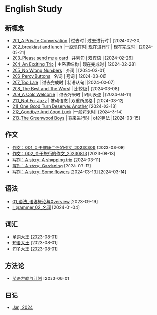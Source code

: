 # English Study

## 新概念
* [201_A Private Conversation](https://github.com/carloscn/english/issues/18) | 过去时 | 过去进行时 | [2024-02-20]
* [202_breakfast and lunch](https://github.com/carloscn/english/issues/19) |一般现在时| 现在进行时 | 现在完成时 | [2024-02-21]
* [203_Please send me a card](https://github.com/carloscn/english/issues/20)  | 并列句 | 双宾语 | [2024-02-26]
* [204_An Exciting Trip](https://github.com/carloscn/english/issues/21) | 主系表结构 | 现在完成时 | [2024-02-28]
* [205_No Wrong Numbers](https://github.com/carloscn/english/issues/22) | 介词 | [2024-03-01]
* [206_Percy Buttons](https://github.com/carloscn/english/issues/23) | 名词 | 冠词 | [2024-03-06]
* [207_Too Late](https://github.com/carloscn/english/issues/24) | 过去完成时 | 状语从句| [2024-03-07]
* [208_The Best and The Worst](https://github.com/carloscn/english/issues/25) | 比较级 | [2024-03-08]
* [209_A Cold Welcome](https://github.com/carloscn/english/issues/26) | 过去将来时 | 时间表述 | [2024-03-11]
* [210_Not For Jazz](https://github.com/carloscn/english/issues/29) | 被动语态 | 双重所属格 | [2024-03-12]
* [211_One Good Turn Deserves Another](https://github.com/carloscn/english/issues/31) [2024-03-13]
* [212_Goodbye And Good Luck](https://github.com/carloscn/english/issues/33) |一般将来时| [2024-3-14]
* [213_The Greenwood Boys](https://github.com/carloscn/english/issues/35) | 将来进行时 | of的用法 |[2024-03-15]

## 作文
* [作文：001_关于健康生活的作文_20230809](https://github.com/carloscn/english/issues/6) [2023-08-09]
* [作文：002_关于旅行的作文_20230813](https://github.com/carloscn/english/issues/8) [2023-08-13]
* [写作：A story: A shopping trip](https://github.com/carloscn/english/issues/27) [2024-03-11]
* [写作：A story: Gardening](https://github.com/carloscn/english/issues/30) [2024-03-12]
* [写作：A story: Some flowers](https://github.com/carloscn/english/issues/32) [2024-03-13] [2024-03-14]

## 语法
* [01_语法_语法概论与Overview](https://github.com/carloscn/english/issues/9) [2023-09-19]
* [I_grammer_02_名词](https://github.com/carloscn/english/issues/10) [2024-01-04]

## 词汇
* [单词大王](https://docs.google.com/spreadsheets/d/19JnOYMzr39maovVVY1MH8A72gUUxlVoI3N6g5iYSPF0/edit?usp=drive_web&ouid=106924728673329756443) [2023-08-01]
* [短语大王](https://docs.google.com/spreadsheets/d/1a2ZQJH7GG64CjUf3vBtnhKfOP5t1K0N9CcDSP9bSzao/edit#gid=0) [2023-08-01]
* [句子大王](https://docs.google.com/spreadsheets/d/1ykIJzGU6ZXABw_feIefMkp0HTFHo_PYM-a6y_ujcwM4/edit#gid=0) [2023-08-01]

## 方法论
* [英语方向与计划](https://github.com/carloscn/english/blob/master/method.md) [2023-08-01]

## 日记

* [Jan, 2024](https://github.com/carloscn/english/issues/12)
